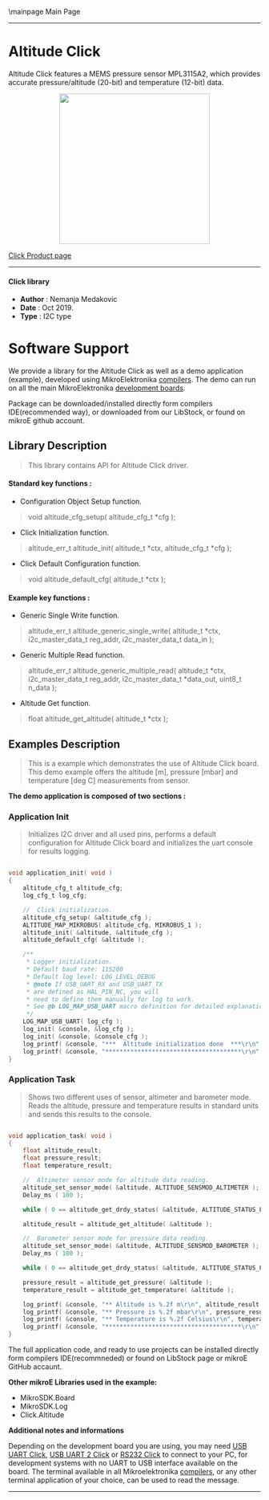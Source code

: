 \mainpage Main Page

 

---
# Altitude Click

Altitude Click features a MEMS pressure sensor MPL3115A2, which provides accurate pressure/altitude (20-bit) and temperature (12-bit) data.

<p align="center">
  <img src="https://download.mikroe.com/images/click_for_ide/altitude_click.png" height=300px>
</p>

[Click Product page](https://www.mikroe.com/altitude-click)

---


#### Click library 

- **Author**        : Nemanja Medakovic
- **Date**          : Oct 2019.
- **Type**          : I2C type


# Software Support

We provide a library for the Altitude Click 
as well as a demo application (example), developed using MikroElektronika 
[compilers](https://shop.mikroe.com/compilers). 
The demo can run on all the main MikroElektronika [development boards](https://shop.mikroe.com/development-boards).

Package can be downloaded/installed directly form compilers IDE(recommended way), or downloaded from our LibStock, or found on mikroE github account. 

## Library Description

> This library contains API for Altitude Click driver.

#### Standard key functions :

- Configuration Object Setup function.
> void altitude_cfg_setup( altitude_cfg_t *cfg );
 
- Click Initialization function.
> altitude_err_t altitude_init( altitude_t *ctx, altitude_cfg_t *cfg );

- Click Default Configuration function.
> void altitude_default_cfg( altitude_t *ctx );


#### Example key functions :

- Generic Single Write function.
> altitude_err_t altitude_generic_single_write( altitude_t *ctx, i2c_master_data_t reg_addr, i2c_master_data_t data_in );
 
- Generic Multiple Read function.
> altitude_err_t altitude_generic_multiple_read( altitude_t *ctx, i2c_master_data_t reg_addr, i2c_master_data_t *data_out, uint8_t n_data );

- Altitude Get function.
> float altitude_get_altitude( altitude_t *ctx );

## Examples Description

> This is a example which demonstrates the use of Altitude Click board.
> This demo example offers the altitude [m], pressure [mbar] and temperature
> [deg C] measurements from sensor.

**The demo application is composed of two sections :**

### Application Init

> Initializes I2C driver and all used pins, performs a default configuration
> for Altitude Click board and initializes the uart console for results
> logging.

```c

void application_init( void )
{
    altitude_cfg_t altitude_cfg;
    log_cfg_t log_cfg;

    //  Click initialization.
    altitude_cfg_setup( &altitude_cfg );
    ALTITUDE_MAP_MIKROBUS( altitude_cfg, MIKROBUS_1 );
    altitude_init( &altitude, &altitude_cfg );
    altitude_default_cfg( &altitude );

    /** 
     * Logger initialization.
     * Default baud rate: 115200
     * Default log level: LOG_LEVEL_DEBUG
     * @note If USB_UART_RX and USB_UART_TX 
     * are defined as HAL_PIN_NC, you will 
     * need to define them manually for log to work. 
     * See @b LOG_MAP_USB_UART macro definition for detailed explanation.
     */
    LOG_MAP_USB_UART( log_cfg );
    log_init( &console, &log_cfg );
    log_init( &console, &console_cfg );
    log_printf( &console, "***  Altitude initialization done  ***\r\n" );
    log_printf( &console, "**************************************\r\n" );
}

```

### Application Task

> Shows two different uses of sensor, altimeter and barometer mode.
> Reads the altitude, pressure and temperature results in standard units and
> sends this results to the console.

```c

void application_task( void )
{
    float altitude_result;
    float pressure_result;
    float temperature_result;

    //  Altimeter sensor mode for altitude data reading.
    altitude_set_sensor_mode( &altitude, ALTITUDE_SENSMOD_ALTIMETER );
    Delay_ms ( 100 );

    while ( 0 == altitude_get_drdy_status( &altitude, ALTITUDE_STATUS_FLAG_PDR ) );

    altitude_result = altitude_get_altitude( &altitude );

    //  Barometer sensor mode for pressure data reading.
    altitude_set_sensor_mode( &altitude, ALTITUDE_SENSMOD_BAROMETER );
    Delay_ms ( 100 );

    while ( 0 == altitude_get_drdy_status( &altitude, ALTITUDE_STATUS_FLAG_PDR ) );

    pressure_result = altitude_get_pressure( &altitude );
    temperature_result = altitude_get_temperature( &altitude );

    log_printf( &console, "** Altitude is %.2f m\r\n", altitude_result );
    log_printf( &console, "** Pressure is %.2f mbar\r\n", pressure_result );
    log_printf( &console, "** Temperature is %.2f Celsius\r\n", temperature_result );
    log_printf( &console, "**************************************\r\n" );
}

```

The full application code, and ready to use projects can be  installed directly form compilers IDE(recommneded) or found on LibStock page or mikroE GitHub accaunt.

**Other mikroE Libraries used in the example:** 

- MikroSDK.Board
- MikroSDK.Log
- Click.Altitude

**Additional notes and informations**

Depending on the development board you are using, you may need 
[USB UART Click](https://shop.mikroe.com/usb-uart-click), 
[USB UART 2 Click](https://shop.mikroe.com/usb-uart-2-click) or 
[RS232 Click](https://shop.mikroe.com/rs232-click) to connect to your PC, for 
development systems with no UART to USB interface available on the board. The 
terminal available in all Mikroelektronika 
[compilers](https://shop.mikroe.com/compilers), or any other terminal application 
of your choice, can be used to read the message.



---
